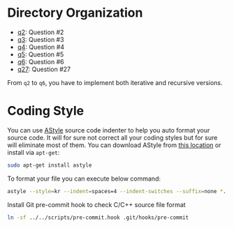 Directory Organization
======================
* [q2](q2/): Question #2
* [q3](q3/): Question #3
* [q4](q4/): Question #4
* [q5](q5/): Question #5
* [q6](q6/): Question #6
* [q27](q27/): Question #27

From `q2` to `q6`, you have to implement both iterative and recursive versions.


Coding Style
============
You can use [AStyle](http://astyle.sourceforge.net/) source code indenter to
help you auto format your source code. It will for sure not correct all your coding styles but
for sure will eliminate most of them. You can download AStyle from [this location](http://astyle.sourceforge.net/)
or install via `apt-get`:
```sh
sudo apt-get install astyle
```

To format your file you can execute below command:
```sh
astyle --style=kr --indent=spaces=4 --indent-switches --suffix=none *.[ch]
```

Install Git pre-commit hook to check C/C++ source file format
```sh
ln -sf ../../scripts/pre-commit.hook .git/hooks/pre-commit
```

